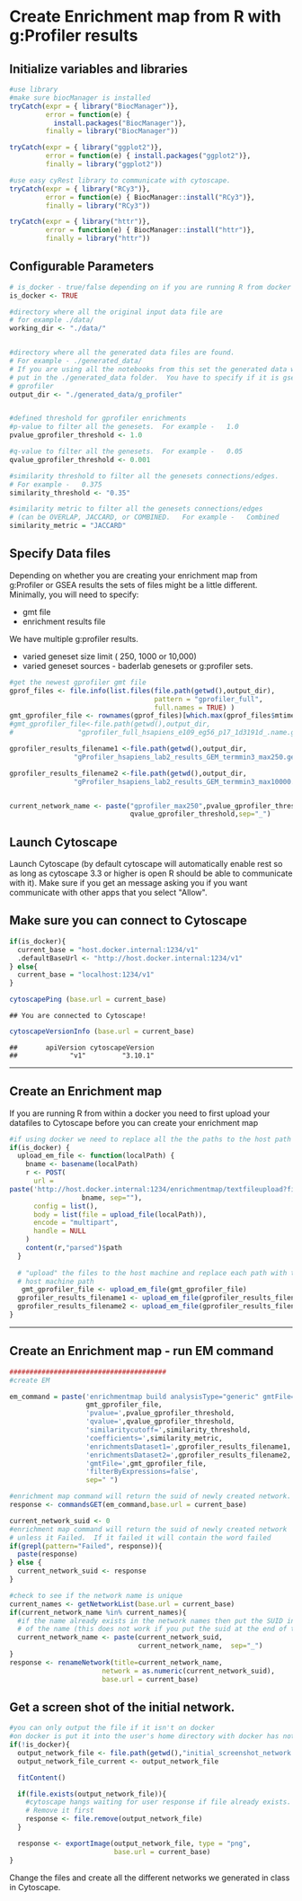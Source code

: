 # Create Enrichment map from R with g:Profiler results

## Initialize variables and libraries


```r
#use library
#make sure biocManager is installed
tryCatch(expr = { library("BiocManager")}, 
         error = function(e) { 
           install.packages("BiocManager")}, 
         finally = library("BiocManager"))

tryCatch(expr = { library("ggplot2")}, 
         error = function(e) { install.packages("ggplot2")}, 
         finally = library("ggplot2"))

#use easy cyRest library to communicate with cytoscape.
tryCatch(expr = { library("RCy3")}, 
         error = function(e) { BiocManager::install("RCy3")}, 
         finally = library("RCy3"))

tryCatch(expr = { library("httr")}, 
         error = function(e) { BiocManager::install("httr")}, 
         finally = library("httr"))
```

## Configurable Parameters


```r
# is_docker - true/false depending on if you are running R from docker
is_docker <- TRUE

#directory where all the original input data file are
# for example ./data/
working_dir <- "./data/"


#directory where all the generated data files are found.
# For example - ./generated_data/
# If you are using all the notebooks from this set the generated data will be
# put in the ./generated_data folder.  You have to specify if it is gsea or 
# gprofiler
output_dir <- "./generated_data/g_profiler"


#defined threshold for gprofiler enrichments 
#p-value to filter all the genesets.  For example -   1.0
pvalue_gprofiler_threshold <- 1.0

#q-value to filter all the genesets.  For example -   0.05
qvalue_gprofiler_threshold <- 0.001

#similarity threshold to filter all the genesets connections/edges.  
# For example -   0.375
similarity_threshold <- "0.35"

#similarity metric to filter all the genesets connections/edges 
# (can be OVERLAP, JACCARD, or COMBINED.   For example -   Combined
similarity_metric = "JACCARD"
```

## Specify Data files
Depending on whether you are creating your enrichment map from g:Profiler or GSEA results the sets of files might be a little different.  Minimally, you will need to specify:
  * gmt file
  * enrichment results file

We have multiple g:profiler results.  
  * varied geneset size limit ( 250, 1000 or 10,000)
  * varied geneset sources - baderlab genesets or g:profiler sets.


```r
#get the newest gprofiler gmt file
gprof_files <- file.info(list.files(file.path(getwd(),output_dir),
                                    pattern = "gprofiler_full",
                                    full.names = TRUE) )
gmt_gprofiler_file <- rownames(gprof_files)[which.max(gprof_files$mtime)]
#gmt_gprofiler_file<-file.path(getwd(),output_dir,
#                "gprofiler_full_hsapiens_e109_eg56_p17_1d3191d_.name.gmt")

gprofiler_results_filename1 <-file.path(getwd(),output_dir,
                "gProfiler_hsapiens_lab2_results_GEM_termmin3_max250.gem.txt")

gprofiler_results_filename2 <-file.path(getwd(),output_dir,
                "gProfiler_hsapiens_lab2_results_GEM_termmin3_max10000.gem.txt")


current_network_name <- paste("gprofiler_max250",pvalue_gprofiler_threshold,
                              qvalue_gprofiler_threshold,sep="_")
```


## Launch Cytoscape

Launch Cytoscape (by default cytoscape will automatically enable rest so as long as cytoscape 3.3 or higher is open R should be able to communicate with it).  Make sure if you get an message asking you if you want communicate with other apps that you select "Allow".  

## Make sure you can connect to Cytoscape

```r
if(is_docker){
  current_base = "host.docker.internal:1234/v1"
  .defaultBaseUrl <- "http://host.docker.internal:1234/v1"
} else{
  current_base = "localhost:1234/v1"
}

cytoscapePing (base.url = current_base)
```

```
## You are connected to Cytoscape!
```

```r
cytoscapeVersionInfo (base.url = current_base)
```

```
##       apiVersion cytoscapeVersion 
##             "v1"         "3.10.1"
```
***
## Create an Enrichment map

If you are running R from within a docker you need to first upload your datafiles to Cytoscape before you can create your enrichment map


```r
#if using docker we need to replace all the the paths to the host path
if(is_docker) {
  upload_em_file <- function(localPath) {
    bname <- basename(localPath)
    r <- POST(
      url = 
paste('http://host.docker.internal:1234/enrichmentmap/textfileupload?fileName=', 
                  bname, sep=""),
      config = list(),
      body = list(file = upload_file(localPath)),
      encode = "multipart",
      handle = NULL
    )
    content(r,"parsed")$path
  }
  
  # "upload" the files to the host machine and replace each path with the 
  # host machine path
   gmt_gprofiler_file <- upload_em_file(gmt_gprofiler_file)
  gprofiler_results_filename1 <- upload_em_file(gprofiler_results_filename1)
  gprofiler_results_filename2 <- upload_em_file(gprofiler_results_filename2)
}
```
***
## Create an Enrichment map - run EM command

```r
#######################################
#create EM

em_command = paste('enrichmentmap build analysisType="generic" gmtFile=',
                   gmt_gprofiler_file,
                   'pvalue=',pvalue_gprofiler_threshold, 
                   'qvalue=',qvalue_gprofiler_threshold,
                   'similaritycutoff=',similarity_threshold,
                   'coefficients=',similarity_metric,
                   'enrichmentsDataset1=',gprofiler_results_filename1, 
                   'enrichmentsDataset2=',gprofiler_results_filename2,
                   'gmtFile=',gmt_gprofiler_file,
                   'filterByExpressions=false',
                   sep=" ")

#enrichment map command will return the suid of newly created network.
response <- commandsGET(em_command,base.url = current_base)

current_network_suid <- 0
#enrichment map command will return the suid of newly created network 
# unless it Failed.  If it failed it will contain the word failed
if(grepl(pattern="Failed", response)){
  paste(response)
} else {
  current_network_suid <- response
}

#check to see if the network name is unique
current_names <- getNetworkList(base.url = current_base)
if(current_network_name %in% current_names){
  #if the name already exists in the network names then put the SUID in front
  # of the name (this does not work if you put the suid at the end of the name)
  current_network_name <- paste(current_network_suid,
                                current_network_name,  sep="_")
}
response <- renameNetwork(title=current_network_name, 
                       network = as.numeric(current_network_suid),
                       base.url = current_base)
```

## Get a screen shot of the initial network.

```r
#you can only output the file if it isn't on docker
#on docker is put it into the user's home directory with docker has not access to
if(!is_docker){
  output_network_file <- file.path(getwd(),"initial_screenshot_network.png")
  output_network_file_current <- output_network_file

  fitContent()

  if(file.exists(output_network_file)){
    #cytoscape hangs waiting for user response if file already exists.  
    # Remove it first
    response <- file.remove(output_network_file)
  } 

  response <- exportImage(output_network_file, type = "png",
                          base.url = current_base)
}
```


Change the files and create all the different networks we generated in class in Cytoscape.  

